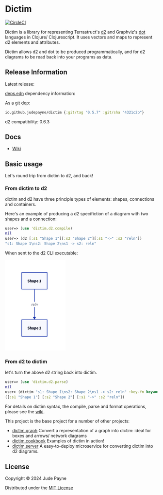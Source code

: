# Dictim

[![CircleCI](https://dl.circleci.com/status-badge/img/gh/judepayne/dictim/tree/main.svg?style=svg)](https://dl.circleci.com/status-badge/redirect/gh/judepayne/dictim/tree/main)

Dictim is a library for representing Terrastruct's [d2](https://github.com/terrastruct/d2) and Graphviz's [dot](https://graphviz.org/doc/info/lang.html) languages in Clojure/ Clojurescript. It uses vectors and maps to represent d2 elements and attributes.

Dictim allows d2 and dot to be produced programmatically, and for d2 diagrams to be read back into your programs as data.

## Release Information

Latest release:

[deps.edn](https://clojure.org/reference/deps_and_cli) dependency information:

As a git dep:

```clojure
io.github.judepayne/dictim {:git/tag "0.5.7" :git/sha "4321c2b"}
``` 

d2 compatibility: 0.6.3


## Docs

* [Wiki](https://github.com/judepayne/dictim/wiki)


## Basic usage

Let's round trip from dictim to d2, and back!

### From dictim to d2

dictim and d2 have three principle types of elements: shapes, connections and containers.

Here's an example of producing a d2 specifiction of a diagram with two shapes and a connection:

```clojure
user=> (use 'dictim.d2.compile)
nil
user=> (d2 [:s1 "Shape 1"][:s2 "Shape 2"][:s1 "->" :s2 "reln"])
"s1: Shape 1\ns2: Shape 2\ns1 -> s2: reln"

```

When sent to the d2 CLI executable:

<img src="img/ex1.png" width="200">

### From d2 to dictim

let's turn the above d2 string back into dictim.

```clojure
user=> (use 'dictim.d2.parse)
nil
user> (dictim "s1: Shape 1\ns2: Shape 2\ns1 -> s2: reln" :key-fn keyword)
([:s1 "Shape 1"] [:s2 "Shape 2"] [:s1 "->" :s2 "reln"])

```

For details on dictim syntax, the compile, parse and format operations, please see the [wiki](https://github.com/judepayne/dictim/wiki).


This project is the base project for a number of other projects:

- [dictim.graph](https://github.com/judepayne/dictim.graph) Convert a representation of a graph into dictim: ideal for boxes and arrows/ network diagrams
- [dictim.cookbook](https://github.com/judepayne/dictim.cookbook) Examples of dictim in action!
- [dictim.server](https://github.com/judepayne/dictim.server) A easy-to-deploy microservice for converting dictim into d2 diagrams.


## License

Copyright © 2024 Jude Payne

Distributed under the [MIT License](http://opensource.org/licenses/MIT)
